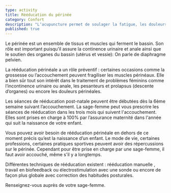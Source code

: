 ```yaml
---
type: activity
title: Rééducation du périnée
category: Confort
description: "L‘acupuncture permet de soulager la fatigue, les douleurs, les troubles digestifs les troubles circulatoires et l'insomnie au cours de la grossesse."
published: true
---
```



Le périnée est un ensemble de tissus et muscles qui ferment le bassin. Son rôle est important puisqu’il assure la continence urinaire et anale ainsi que le soutien des organes du bassin (utérus et vessie): On parle de diaphragme pelvien.

La rééducation périnéale a un rôle préventif : certaines occasions  comme la grossesse ou l’accouchement peuvent fragiliser les muscles périnéaux.
Elle a bien sûr tout son intérêt dans le traitement de problèmes féminins comme l’incontinence urinaire ou anale, les pesanteurs et prolapsus (descente d’organes) ou encore les douleurs périnéales.

Les séances de rééducation post-natale peuvent être débutées dès la  6ème  semaine suivant  l’accouchement.  La sage-femme peut vous prescrire les séances de rééducation dans les trois mois qui suivent l'accouchement.  Elles  sont prises en charge à 100% par l’assurance maternité dans l'année qui suit la naissance de votre enfant.
 
Vous pouvez avoir besoin de rééducation périnéale en dehors de ce moment précis qu’est la naissance d’un enfant. Le mode de vie, certaines professions, certaines pratiques sportives peuvent avoir des répercussions sur le périnée. Cependant pour être prise en charge par une sage-femme, il faut avoir accouché, même s'il y a longtemps.

Différentes techniques  de rééducation existent : rééducation manuelle , travail en biofeedback ou électrostimulation avec une sonde ou encore de façon plus globale avec correction des habitudes posturales.

Renseignez-vous auprès de votre sage-femme.
